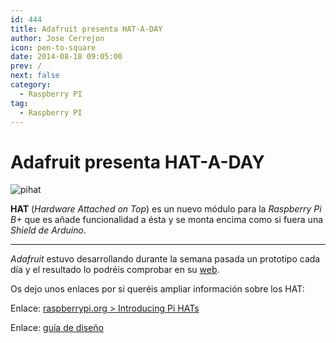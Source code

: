 ```yaml
---
id: 444
title: Adafruit presenta HAT-A-DAY
author: Jose Cerrejon
icon: pen-to-square
date: 2014-08-18 09:05:00
prev: /
next: false
category:
  - Raspberry PI
tag:
  - Raspberry PI
---
```


# Adafruit presenta HAT-A-DAY


![pihat](/images/2014/08/hataday.png)

**HAT** (*Hardware Attached on Top*) es un nuevo módulo para la *Raspberry Pi B+* que es añade funcionalidad a ésta y se monta encima como si fuera una *Shield de Arduino*.

- - -
*Adafruit* estuvo desarrollando durante la semana pasada un prototipo cada día y el resultado lo podréis comprobar en su [web](http://www.adafruit.com/blog/?s=%23hataday).


Os dejo unos enlaces por si queréis ampliar información sobre los HAT:

Enlace: [raspberrypi.org > Introducing Pi HATs](http://www.raspberrypi.org/introducing-raspberry-pi-hats/)

Enlace: [guía de diseño](https://github.com/raspberrypi/hats/blob/master/designguide.md)